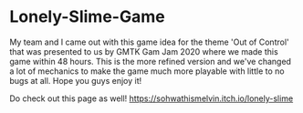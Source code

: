 # Lonely-Slime-Game
My team and I came out with this game idea for the theme 'Out of Control' that was presented to us by GMTK Gam Jam 2020 where we made this game within 48 hours. This is the more refined version and we've changed a lot of mechanics to make the game much more playable with little to no bugs at all. Hope you guys enjoy it!

Do check out this page as well! https://sohwathismelvin.itch.io/lonely-slime

